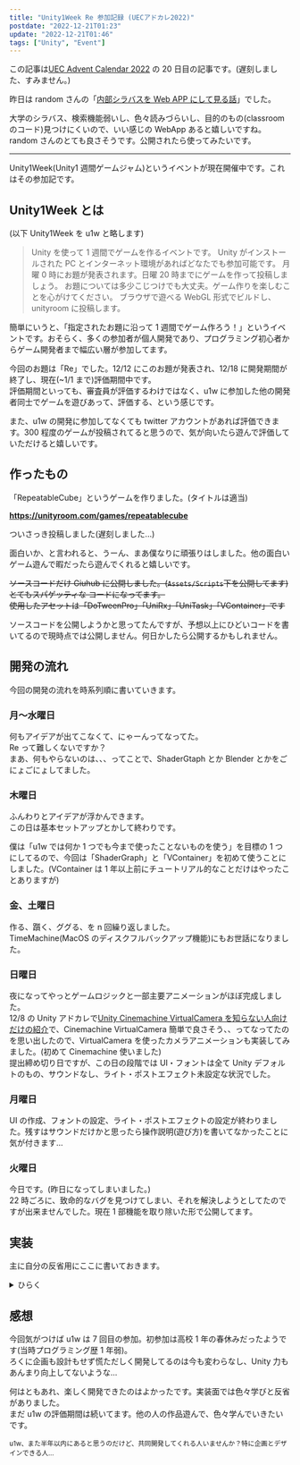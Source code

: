 ```yaml
---
title: "Unity1Week Re 参加記録 (UECアドカレ2022)"
postdate: "2022-12-21T01:23"
update: "2022-12-21T01:46"
tags: ["Unity", "Event"]
---
```


この記事は[UEC Advent Calendar 2022](https://adventar.org/calendars/7581) の 20 日目の記事です。(遅刻しました、すみません。)

昨日は random さんの「[内部シラバスを Web APP にして見る話](https://zenn.dev/rand0m/articles/syllabus-viewer)」でした。

大学のシラバス、検索機能弱いし、色々読みづらいし、目的のもの(classroom のコード)見つけにくいので、いい感じの WebApp あると嬉しいですね。random さんのとても良さそうです。公開されたら使ってみたいです。

---

Unity1Week(Unity1 週間ゲームジャム)というイベントが現在開催中です。これはその参加記です。

## Unity1Week とは

(以下 Unity1Week を u1w と略します)

> Unity を使って 1 週間でゲームを作るイベントです。
> Unity がインストールされた PC とインターネット環境があればどなたでも参加可能です。
> 月曜 0 時にお題が発表されます。日曜 20 時までにゲームを作って投稿しましょう。
> お題については多少こじつけでも大丈夫。ゲーム作りを楽しむことを心がけてください。
> ブラウザで遊べる WebGL 形式でビルドし、unityroom に投稿します。

簡単にいうと、「指定されたお題に沿って 1 週間でゲーム作ろう！」というイベントです。おそらく、多くの参加者が個人開発であり、プログラミング初心者からゲーム開発者まで幅広い層が参加してます。

今回のお題は「Re」でした。12/12 にこのお題が発表され、12/18 に開発期間が終了し、現在(~1/1 まで)評価期間中です。  
評価期間といっても、審査員が評価するわけではなく、u1w に参加した他の開発者同士でゲームを遊びあって、評価する、という感じです。

また、u1w の開発に参加してなくても twitter アカウントがあれば評価できます。300 程度のゲームが投稿されてると思うので、気が向いたら遊んで評価していただけると嬉しいです。

## 作ったもの

「RepeatableCube」というゲームを作りました。(タイトルは適当)

**https://unityroom.com/games/repeatablecube**

ついさっき投稿しました(遅刻しました...)

面白いか、と言われると、うーん、まあ僕なりに頑張りはしました。他の面白いゲーム遊んで暇だったら遊んでくれると嬉しいです。

~~ソースコードだけ Giuhub に公開しました。(`Assets/Scripts`下を公開してます)~~  
~~とてもスパゲッティな コードになってます。~~  
~~使用したアセットは「DoTweenPro」「UniRx」「UniTask」「VContainer」です~~

ソースコードを公開しようかと思ってたんですが、予想以上にひどいコードを書いてるので現時点では公開しません。何日かしたら公開するかもしれません。

## 開発の流れ

今回の開発の流れを時系列順に書いていきます。

### 月〜水曜日

何もアイデアが出てこなくて、にゃーんってなってた。  
Re って難しくないですか？  
まあ、何もやらないのは、、、ってことで、ShaderGtaph とか Blender とかをごにょごにょしてました。

### 木曜日

ふんわりとアイデアが浮かんできます。  
この日は基本セットアップとかして終わりです。

僕は「u1w では何か 1 つでも今まで使ったことないものを使う」を目標の 1 つにしてるので、今回は「ShaderGraph」と「VContainer」を初めて使うことにしました。(VContainer は 1 年以上前にチュートリアル的なことだけはやったことありますが)

### 金、土曜日

作る、躓く、ググる、を n 回繰り返しました。  
TimeMachine(MacOS のディスクフルバックアップ機能)にもお世話になりました。

### 日曜日

夜になってやっとゲームロジックと一部主要アニメーションがほぼ完成しました。  
12/8 の Unity アドカレで[Unity Cinemachine VirtualCamera を知らない人向けだけの紹介](https://qiita.com/YamadaGames/items/fbdbfdafa18137b52a60)で、Cinemachine VirtualCamera 簡単で良さそう、、ってなってたのを思い出したので、VirtualCamera を使ったカメラアニメーションも実装してみました。(初めて Cinemachine 使いました)  
提出締め切り日ですが、この日の段階では UI・フォントは全て Unity デフォルトのもの、サウンドなし、ライト・ポストエフェクト未設定な状況でした。

### 月曜日

UI の作成、フォントの設定、ライト・ポストエフェクトの設定が終わりました。残すはサウンドだけかと思ったら操作説明(遊び方)を書いてなかったことに気が付きます...

### 火曜日

今日です。(昨日になってしまいました。)  
22 時ごろに、致命的なバグを見つけてしまい、それを解決しようとしてたのですが出来ませんでした。現在 1 部機能を取り除いた形で公開してます。

## 実装

主に自分の反省用にここに書いておきます。

<details>
<summary>ひらく</summary>

> 完全に他の人に読ませる用の文章ではありません。多分何言ってるかわからないと思います...

### C#部分

まず、今回導入した VContainer、これは僕の u1w レベルだと必要ないと思う。DI コンテナはミニゲームにはオーバーキルに感じた。Register 漏れとかであれーって言ってるんだったら普通に参照すればいい気がした。規模が小さいので全く問題にならない。

それと、今回今まで行ってきた MVP な実装から外れてイベントベースに書いてみる試みをしたわけだけど、これはちょっときつかったな、という感想。VContainer あるし、Inject 使えばいい感じにできるだろう、という考えが間違ってた。MonoBehaviour と injection の相性がそこまで良くない、コンストラクタインジェクションができないからメソッドインジェクションになるわけで、恩恵が Inject される変数のスコープが小さくなる、という何とも言えないものになちゃう。嬉しいけど、injection の恩恵ってそうじゃないだろって。

まあ、途中まではいい感じに実装できてたんだけど、後半になるにつれてダメになった。今回の方法は結局は Singleton なクラスで Enum で状態・イベント管理をしてるようなものであった。StateMachine に近しい何かしらのものつくったほうが絶対よかった。

おそらく、DI コンテナや State 管理について僕がもっと知識と理解があればちゃんと作れたのかもしれない。

今回の C#実装はかなり悪いものになってしまった。

### その他

UI は毎度のことながら、よくないなーと感じてる、自分なりにいいものを考えてるつもりだけど、おそらくもっといいものがある。

ポストエフェクト周りは、まだ使い方がちゃんとよくわかってない、雰囲気で適当にパラメータ弄って、やっている。それでもちょっとずつできるようになってるので良いと思ってる。

オブジェクトの色とか発光、環境光とかは完全に適当。どうにかしたいとずっと思ってる。思ってるだけ。他の人の見て色々知識を溜めていくしかないのかなー。

</details>

## 感想

今回気がつけば u1w は 7 回目の参加。初参加は高校 1 年の春休みだったようです(当時プログラミング歴 1 年弱)。  
ろくに企画も設計もせず慌ただしく開発してるのは今も変わらなし、Unity 力もあんまり向上してないような...

何はともあれ、楽しく開発できたのはよかったです。実装面では色々学びと反省がありました。  
まだ u1w の評価期間は続いてます。他の人の作品遊んで、色々学んでいきたいです。

<small>
u1w、また半年以内にあると思うのだけど、共同開発してくれる人いませんか？特に企画とデザインできる人...
</small>
